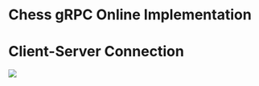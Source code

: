 # Chess gRPC Online Implementation

# Client-Server Connection
<img src="https://lh3.googleusercontent.com/fife/AKsag4NAf1eyfVPaX9fDc7le-o1hmhJijE0HodCMtrAXIHE7rbWkAIUJ7kZluh3jYcEWWF3UaKvssoVkJCcrgIx4IO8lY8g379svGtW--TOKCZdVHEmFuMpTWck5ijcICZg3dVsCeHm-JVk1im8soxApuMIyHvQO7T1DCKClgkLVORMEEzfoislRJlHt-7JebVdpgS266bsWi8RRQ86VR3rNux1v4og-E1qkJWoOI0cgo-BTEOXscmYjgxzeoKKUWHQKu2J8b051H0YXQhqNnDBGL1d15Gmu22sIwQTt_XzPpxVRui_W0bNvfWkWPepV7iHfpiX4NBMmRIbYvkqRpGjE_uQNupU5vAmO07ByJn36cVrddyL9UD317kn7fVfPJdXDkWg_fRSAuu_VVe12LH57t6c0dxdqfUHWg7ukiGWNM5mDg-Magd-8f7Eo5-KtgkR9Df0eOe7hDlefgg1y--rTa_46IqlSLUqRPy5SxVooaJJ59ORzMwCQWXkf8vmypZD459zTqn5NrbPb4aA0Et1-UFXaHvJIC5jOTYXfr9GuP9sry-FaSaDr8IvqiablcxTN3JYW2M9UoW0Rt4Txj7RCEaoeapCu8y6oEg-wtDfF77eFeMIwjhqNxncyzPgtxKQm7POIwpQBdP_WdGDyD8IJU04QAj-xeeKBwwNEZ1P3CU0wKtkRykKo63Ix8QkUKLbEecoXzzhOJU2hFCEMLGi6QeLsJB5KkvkUESW8RikQn274F8GFMAiYNf35XN2logz9-aWOIYGbmfMZFpVJZeHrO0mTQ7UJfhkPMGQyRehw5j18L80Jjwso7c8hriMLBQo0EEIktb9V84UUl94f4gp-wEFiy5yyaYTw57rFtigPS7HbshaXJdHZ9dudF5OWQP8lO0JyrJfijgqsoOBV4A-7pSMs05KC9sYpUpu1faCbnM35T0-1YB9uGcvUX_f-2O5jDaSQiRbRzudacnSEoGKqvxKrjiFHrtKtqYIaae2Blc_t05ZaC2kEfO1jRHs7kcnkRf0vch2sTW79mDouVPn7FEqPF-xuQb_-fssgOhxejrIZ85kiEBXhPwurjGBergGf42P-fUdiDNX5sDbaYep8T0g8LN6cz6FWf_k-RaDBsxPVrg080vNvBdVEn3iS7a_Y2m6lQaqvqlJ7Oopxh5cIqD1aW6RMf_1JKotNpurCsOumukrEdIV8GPjMCspvgoocwq-pLvuM5aXuiGh6i2Kf4LuYy0kl-on0HsRXlX2YoZ1JU3ubi9EEwYuiO-47VBY8eZtH_CGMHamMSD-xnOdp9bC-UqZYHgiqlbIHS9VCQxdfn6wK0zAMpsk6R5MNljeQITpGYbcBarmlBG6f_wONrNPlznDFKWdXjdqP9qgAnUOJOHPmyzHHnWE_lGmqoe6lqTW_GsiDB2Mk7zNjuRXusBMhVAh66i66nnK8WY3CMRTWSPdXhtIn5FSK7CZa6aSGlK-YxJht755UQCfihCr4rJZRgoxTGc6f8-CAKfTsgr9_dhuk2N316e5ukIg-dRtre1TaLj-0zC3Uv_s-_MIO8pcuhcDwJzR46u5uH0v7b7-zVEem0ZUyxNoWjP8XqzlUix-BiRmLDX28ePcYrSfgjba0_89_lSz8wEqXbpmrM8thd_MIi0VY=w1828-h963"/>
